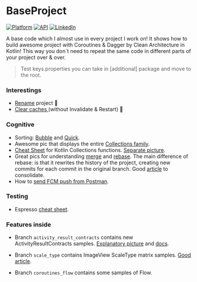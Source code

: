 

# BaseProject

[![Platform](https://img.shields.io/badge/platform-android-green.svg)](http://developer.android.com/index.html)
[![API](https://img.shields.io/badge/API-21%2B-brightgreen.svg?style=flat)](https://android-arsenal.com/api?level=21)
[![LinkedIn](https://img.shields.io/badge/LinkedIn-Alesh-blue)](https://www.linkedin.com/in/dmitry-aleshkov)

A base code which I almost use in every project I work on!
It shows how to build awesome project with Coroutines & Dagger by Clean Architecture in Kotlin!
This way you don`t need to repeat the same code in different parts of your project over & over.

> Test keys.properties you can take in [additional] package and move to the root.

### Interestings

* [Rename](https://gist.github.com/Alesh17/9c7dbbf0e894f601ac7a7af458ac7402) project 🤘
* [Clear caches ](https://gist.github.com/Alesh17/26e5eaffe0990798adc2bd2d8fe0ec7a) (without Invalidate & Restart) 🧹

### Cognitive

* Sorting: [Bubble](https://gist.github.com/Alesh17/2af261d7c3c629018f3503cdeca0f9c1) and [Quick](https://gist.github.com/Alesh17/a6cb93902a096c455a5475e88435daea).
* Awesome pic that displays the entire [Collections family](https://raw.githubusercontent.com/Alesh17/BaseProject/master/additional/collections.png).
* [Cheat Sheet](https://medium.com/mobile-app-development-publication/kotlin-collection-functions-cheat-sheet-975371a96c4b) for Kotlin Collections functions. [Separate picture](https://miro.medium.com/max/6192/1*K1BGRTUJ8eZTw5E1Qnv2pw.png).
* Great pics for understanding 
[merge](https://raw.githubusercontent.com/Alesh17/BaseProject/master/additional/git_merge.png) and 
[rebase](https://raw.githubusercontent.com/Alesh17/BaseProject/master/additional/git_rebase.png). 
The main difference of rebase: is that it rewrites the history of the project, creating new commits for each commit in the original branch.
Good [article](https://www.atlassian.com/ru/git/tutorials/merging-vs-rebasing) to consolidate.
* How to [send FCM push from Postman](https://medium.com/android-school/test-fcm-notification-with-postman-f91ba08aacc3).

### Testing

* Espresso [cheat sheet](https://raw.githubusercontent.com/Alesh17/BaseProject/master/additional/espresso_cheat.pdf).

### Features inside

* Branch `activity_result_contracts` contains new ActivityResultContracts samples. [Explanatory picture](https://miro.medium.com/max/1000/1*UJoM9lj5GYKaE4kt3hvV9Q.png) and [docs](https://developer.android.com/training/basics/intents/result).

* Branch `scale_type` contains ImageView ScaleType matrix samples. [Good article](https://medium.com/mobile-app-development-publication/android-matrix-scaletype-explained-4501f0796be8).

* Branch `coroutines_flow` contains some samples of Flow.
